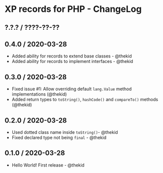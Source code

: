 XP records for PHP - ChangeLog
==============================

## ?.?.? / ????-??-??

## 0.4.0 / 2020-03-28

* Added ability for records to extend base classes - @thekid
* Added ability for records to implement interfaces - @thekid

## 0.3.0 / 2020-03-28

* Fixed issue #1: Allow overriding default `lang.Value` method implementations
  (@thekid)
* Added return types to `toString()`, `hashCode()` and `compareTo()` methods
  (@thekid)

## 0.2.0 / 2020-03-28

* Used dotted class name inside `toString()`- @thekid
* Fixed declared type not being `final` - @thekid

## 0.1.0 / 2020-03-28

* Hello World! First release - @thekid